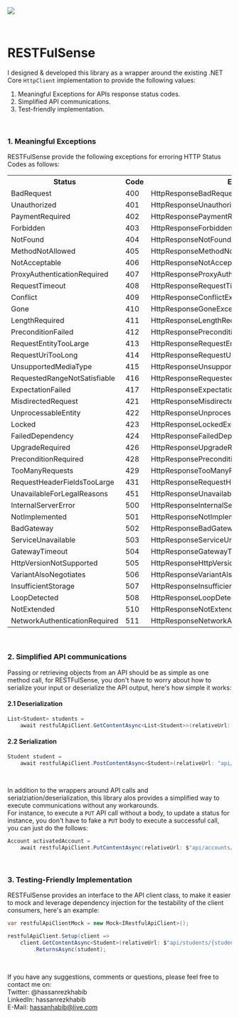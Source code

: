 ![](https://raw.githubusercontent.com/hassanhabib/RESTFulSense/master/RESTFulSense/Resources/api.png) 

<br />

# RESTFulSense 
I designed & developed this library as a wrapper around the existing .NET Core ```HttpClient``` implementation to provide the following values:

<ol>
	<li>Meaningful Exceptions for APIs response status codes.</li>
	<li>Simplified API communications.</li>
	<li>Test-friendly implementation.</li>
</ol>

<br />

### 1. Meaningful Exceptions
RESTFulSense provide the following exceptions for erroring HTTP Status Codes as follows:

<table>
<th>Status</th>
<th>Code</th>
<th>Exception</th>
<tr>
    <td>
        BadRequest
    </td>
    <td>
        400
    </td>
    <td>
        HttpResponseBadRequestException
    </td>
</tr>

<tr>
    <td>
        Unauthorized
    </td>
    <td>
        401
    </td>
    <td>
        HttpResponseUnauthorizedException
    </td>
</tr>

<tr>
    <td>
        PaymentRequired
    </td>
    <td>
        402
    </td>
    <td>
        HttpResponsePaymentRequiredException
    </td>
</tr>

<tr>
    <td>
        Forbidden
    </td>
    <td>
        403
    </td>
    <td>
        HttpResponseForbiddenException
    </td>
</tr>

<tr>
    <td>
        NotFound
    </td>
    <td>
        404
    </td>
    <td>
        HttpResponseNotFoundException
    </td>
</tr>

<tr>
    <td>
        MethodNotAllowed
    </td>
    <td>
        405
    </td>
    <td>
        HttpResponseMethodNotAllowedException
    </td>
</tr>

<tr>
    <td>
        NotAcceptable
    </td>
    <td>
        406
    </td>
    <td>
        HttpResponseNotAcceptableException
    </td>
</tr>

<tr>
    <td>
        ProxyAuthenticationRequired
    </td>
    <td>
        407
    </td>
    <td>
        HttpResponseProxyAuthenticationRequiredException
    </td>
</tr>

<tr>
    <td>
        RequestTimeout
    </td>
    <td>
        408
    </td>
    <td>
        HttpResponseRequestTimeoutException
    </td>
</tr>

<tr>
    <td>
        Conflict
    </td>
    <td>
        409
    </td>
    <td>
        HttpResponseConflictException
    </td>
</tr>

<tr>
    <td>
        Gone
    </td>
    <td>
        410
    </td>
    <td>
        HttpResponseGoneException
    </td>
</tr>

<tr>
    <td>
        LengthRequired
    </td>
    <td>
        411
    </td>
    <td>
        HttpResponseLengthRequiredException
    </td>
</tr>

<tr>
    <td>
        PreconditionFailed
    </td>
    <td>
        412
    </td>
    <td>
        HttpResponsePreconditionFailedException
    </td>
</tr>

<tr>
    <td>
        RequestEntityTooLarge
    </td>
    <td>
        413
    </td>
    <td>
        HttpResponseRequestEntityTooLargeException
    </td>
</tr>

<tr>
    <td>
        RequestUriTooLong
    </td>
    <td>
        414
    </td>
    <td>
        HttpResponseRequestUriTooLongException
    </td>
</tr>

<tr>
    <td>
        UnsupportedMediaType
    </td>
    <td>
        415
    </td>
    <td>
        HttpResponseUnsupportedMediaTypeException
    </td>
</tr>

<tr>
    <td>
        RequestedRangeNotSatisfiable
    </td>
    <td>
        416
    </td>
    <td>
        HttpResponseRequestedRangeNotSatisfiableException
    </td>
</tr>

<tr>
    <td>
        ExpectationFailed
    </td>
    <td>
        417
    </td>
    <td>
        HttpResponseExpectationFailedException
    </td>
</tr>

<tr>
    <td>
        MisdirectedRequest
    </td>
    <td>
        421
    </td>
    <td>
        HttpResponseMisdirectedRequestException
    </td>
</tr>

<tr>
    <td>
        UnprocessableEntity
    </td>
    <td>
        422
    </td>
    <td>
        HttpResponseUnprocessableEntityException
    </td>
</tr>

<tr>
    <td>
        Locked
    </td>
    <td>
        423
    </td>
    <td>
        HttpResponseLockedException
    </td>
</tr>

<tr>
    <td>
        FailedDependency
    </td>
    <td>
        424
    </td>
    <td>
        HttpResponseFailedDependencyException
    </td>
</tr>

<tr>
    <td>
        UpgradeRequired
    </td>
    <td>
        426
    </td>
    <td>
        HttpResponseUpgradeRequiredException
    </td>
</tr>

<tr>
    <td>
        PreconditionRequired
    </td>
    <td>
        428
    </td>
    <td>
        HttpResponsePreconditionRequiredException
    </td>
</tr>

<tr>
    <td>
        TooManyRequests
    </td>
    <td>
        429
    </td>
    <td>
        HttpResponseTooManyRequestsException
    </td>
</tr>

<tr>
    <td>
        RequestHeaderFieldsTooLarge
    </td>
    <td>
        431
    </td>
    <td>
        HttpResponseRequestHeaderFieldsTooLargeException
    </td>
</tr>

<tr>
    <td>
        UnavailableForLegalReasons
    </td>
    <td>
        451
    </td>
    <td>
        HttpResponseUnavailableForLegalReasonsException
    </td>
</tr>

<tr>
    <td>
        InternalServerError
    </td>
    <td>
        500
    </td>
    <td>
        HttpResponseInternalServerErrorException
    </td>
</tr>

<tr>
    <td>
        NotImplemented
    </td>
    <td>
        501
    </td>
    <td>
        HttpResponseNotImplementedException
    </td>
</tr>

<tr>
    <td>
        BadGateway
    </td>
    <td>
        502
    </td>
    <td>
        HttpResponseBadGatewayException
    </td>
</tr>

<tr>
    <td>
        ServiceUnavailable
    </td>
    <td>
        503
    </td>
    <td>
        HttpResponseServiceUnavailableException
    </td>
</tr>

<tr>
    <td>
        GatewayTimeout
    </td>
    <td>
        504
    </td>
    <td>
        HttpResponseGatewayTimeoutException
    </td>
</tr>

<tr>
    <td>
        HttpVersionNotSupported
    </td>
    <td>
        505
    </td>
    <td>
        HttpResponseHttpVersionNotSupportedException
    </td>
</tr>

<tr>
    <td>
        VariantAlsoNegotiates
    </td>
    <td>
        506
    </td>
    <td>
        HttpResponseVariantAlsoNegotiatesException
    </td>
</tr>

<tr>
    <td>
        InsufficientStorage
    </td>
    <td>
        507
    </td>
    <td>
        HttpResponseInsufficientStorageException
    </td>
</tr>

<tr>
    <td>
        LoopDetected
    </td>
    <td>
        508
    </td>
    <td>
        HttpResponseLoopDetectedException
    </td>
</tr>

<tr>
    <td>
        NotExtended
    </td>
    <td>
        510
    </td>
    <td>
        HttpResponseNotExtendedException
    </td>
</tr>

<tr>
    <td>
        NetworkAuthenticationRequired
    </td>
    <td>
        511
    </td>
    <td>
        HttpResponseNetworkAuthenticationRequiredException
    </td>
</tr>
</table>

<br />

### 2. Simplified API communications
Passing or retrieving objects from an API should be as simple as one method call, for RESTFulSense, you don't have to worry about how to serialize your input or deserialize the API output, here's how simple it works:

#### 2.1 Deserialization
```csharp
List<Student> students = 
    await restfulApiClient.GetContentAsync<List<Student>>(relativeUrl: "api/students");

```

#### 2.2 Serialization
```csharp
Student student = 
    await restfulApiClient.PostContentAsync<Student>(relativeUrl: "api/students", content: inputStudent); 
```
<br />

In addition to the wrappers around API calls and serialziation/deserialization, this library alos provides a simplified way to execute communications without any workarounds.
<br />
For instance, to execute a ```PUT``` API call without a body, to update a status for instance, you don't have to fake a ```PUT``` body to execute a successful call, you can just do the follows:
```csharp
Account activatedAccount = 
    await restfulApiClient.PutContentAsync(relativeUrl: $"api/accounts/{accountId}/activate");
```

<br />

### 3. Testing-Friendly Implementation
RESTFulSense provides an interface to the API client class, to make it easier to mock and leverage dependency injection for the testability of the client consumers, here's an example:
 
```csharp
var restfulApiClientMock = new Mock<IRestfulApiClient>();

restfulApiClient.Setup(client =>
    client.GetContentAsync<Student>(relativeUrl: $"api/students/{studentId}")
        .ReturnsAsync(student);
```

<br />

If you have any suggestions, comments or questions, please feel free to contact me on:
<br />
Twitter: @hassanrezkhabib
<br />
LinkedIn: hassanrezkhabib
<br />
E-Mail: hassanhabib@live.com
<br />
